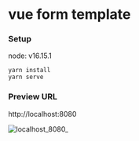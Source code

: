 # vue form template

### Setup
node: v16.15.1

```
yarn install
yarn serve
```

### Preview URL
http://localhost:8080



![localhost_8080_](https://user-images.githubusercontent.com/112956463/233770712-9536d996-7adb-4e0a-aab6-12231ed40722.png)

